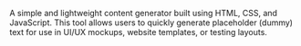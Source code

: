 A simple and lightweight content generator built using HTML, CSS, and JavaScript.
This tool allows users to quickly generate placeholder (dummy) text for use in UI/UX mockups, website templates, or testing layouts.

